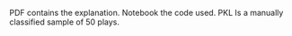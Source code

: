 PDF contains the explanation. 
Notebook the code used.
PKL Is a manually classified sample of 50 plays.

